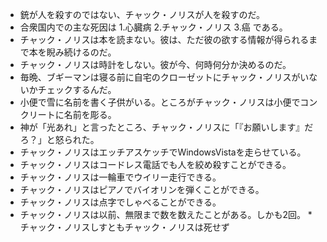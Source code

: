 * 銃が人を殺すのではない、チャック・ノリスが人を殺すのだ。
* 合衆国内での主な死因は 1.心臓病 2.チャック・ノリス 3.癌 である。
* チャック・ノリスは本を読まない。彼は、ただ彼の欲する情報が得られるまで本を睨み続けるのだ。
* チャック・ノリスは時計をしない。彼が今、何時何分か決めるのだ。
* 毎晩、ブギーマンは寝る前に自宅のクローゼットにチャック・ノリスがいないかチェックするんだ。
* 小便で雪に名前を書く子供がいる。ところがチャック・ノリスは小便でコンクリートに名前を彫る。
* 神が「光あれ」と言ったところ、チャック・ノリスに「『お願いします』だろ？」と怒られた。
* チャック・ノリスはエッチアスケッチでWindowsVistaを走らせている。
* チャック・ノリスはコードレス電話でも人を絞め殺すことができる。
* チャック・ノリスは一輪車でウイリー走行できる。
* チャック・ノリスはピアノでバイオリンを弾くことができる。
* チャック・ノリスは点字でしゃべることができる。
* チャック・ノリスは以前、無限まで数を数えたことがある。しかも2回。
*　チャック・ノリスしすともチャック・ノリスは死せず


